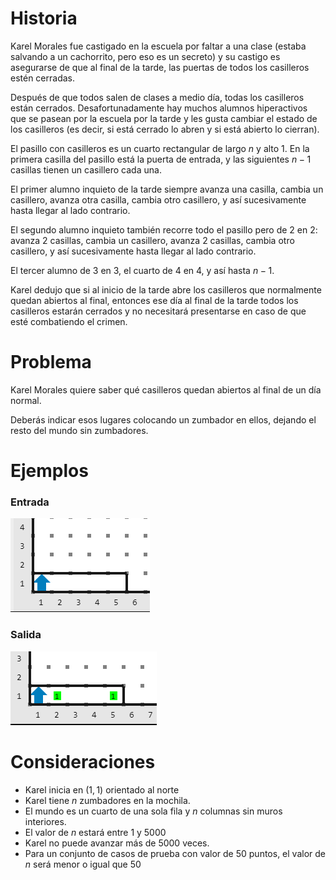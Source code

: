 # Historia

Karel Morales fue castigado en la escuela por faltar a una clase (estaba salvando a un cachorrito, pero eso es un
secreto) y su castigo es asegurarse de que al final de la tarde, las puertas de todos los casilleros estén cerradas.

Después de que todos salen de clases a medio día, todas los casilleros están cerrados. Desafortunadamente hay
muchos alumnos hiperactivos que se pasean por la escuela por la tarde y les gusta cambiar el estado de los
casilleros (es decir, si está cerrado lo abren y si está abierto lo cierran).

El pasillo con casilleros es un cuarto rectangular de largo $n$ y alto 1. En la primera casilla del pasillo
está la puerta de entrada, y las siguientes $n - 1$ casillas tienen un casillero cada una.

El primer alumno inquieto de la tarde siempre avanza una casilla, cambia un casillero, avanza otra casilla,
cambia otro casillero, y así sucesivamente hasta llegar al lado contrario.

El segundo alumno inquieto también recorre todo el pasillo pero de 2 en 2: avanza 2 casillas, cambia un casillero, avanza 2 casillas,
cambia otro casillero, y así sucesivamente hasta llegar al lado contrario.

El tercer alumno de 3 en 3, el cuarto de 4 en 4, y así hasta $n - 1$.

Karel dedujo que si al inicio de la tarde abre los casilleros que normalmente quedan abiertos al final, entonces
ese día al final de la tarde todos los casilleros estarán cerrados y no necesitará presentarse en caso de que
esté combatiendo el crimen.

# Problema

Karel Morales quiere saber qué casilleros quedan abiertos al final de un día normal.

Deberás indicar esos lugares colocando un zumbador en ellos, dejando el resto del mundo sin zumbadores.

# Ejemplos

### Entrada

![Entrada](entrada.png)

### Salida

![Salida](salida.png)

# Consideraciones

- Karel inicia en $(1, 1)$ orientado al norte
- Karel tiene $n$ zumbadores en la mochila.
- El mundo es un cuarto de una sola fila y $n$ columnas sin muros interiores.
- El valor de $n$ estará entre 1 y 5000
- Karel no puede avanzar más de 5000 veces.
- Para un conjunto de casos de prueba con valor de 50 puntos, el valor de $n$ será menor o igual que 50
